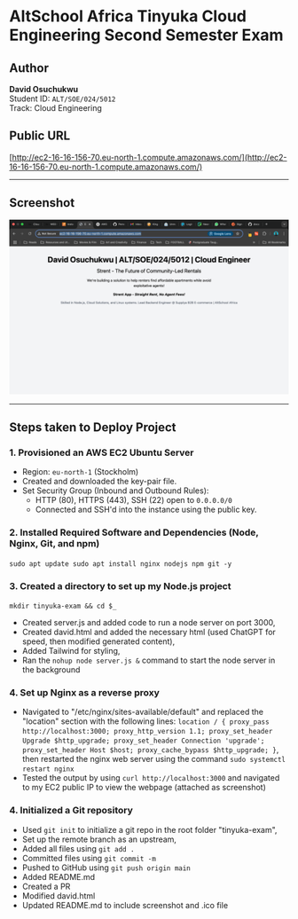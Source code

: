 # AltSchool Africa Tinyuka Cloud Engineering Second Semester Exam

## Author
**David Osuchukwu**  
Student ID: `ALT/SOE/024/5012`  
Track: Cloud Engineering  

## Public URL

[http://ec2-16-16-156-70.eu-north-1.compute.amazonaws.com/](http://ec2-16-16-156-70.eu-north-1.compute.amazonaws.com/)

---

## Screenshot

![Screenshot](./screenshot.png)

---

## Steps taken to Deploy Project

### 1. Provisioned an AWS EC2 Ubuntu Server
- Region: `eu-north-1` (Stockholm)
- Created and downloaded the key-pair file.
- Set Security Group (Inbound and Outbound Rules):
  - HTTP (80), HTTPS (443), SSH (22) open to `0.0.0.0/0`
  - Connected and SSH'd into the instance using the public key.

### 2. Installed Required Software and Dependencies (Node, Nginx, Git, and npm)
`sudo apt update
sudo apt install nginx nodejs npm git -y`

### 3. Created a directory to set up my Node.js project
`mkdir tinyuka-exam && cd $_`
- Created server.js and added code to run a node server on port 3000,
- Created david.html and added the necessary html (used ChatGPT for speed, then modified generated content),
- Added Tailwind for styling,
- Ran the `nohup node server.js &` command to start the node server in the background

### 4. Set up Nginx as a reverse proxy
- Navigated to "/etc/nginx/sites-available/default" and replaced the "location" section with the following lines:
`location / {
        proxy_pass http://localhost:3000;
        proxy_http_version 1.1;
        proxy_set_header Upgrade $http_upgrade;
        proxy_set_header Connection 'upgrade';
        proxy_set_header Host $host;
        proxy_cache_bypass $http_upgrade;
    }`,
  then restarted the nginx web server using the command `sudo systemctl restart nginx`
- Tested the output by using `curl http://localhost:3000` and navigated to my EC2 public IP to view the webpage (attached as screenshot)
  
### 4. Initialized a Git repository
- Used `git init` to initialize a git repo in the root folder "tinyuka-exam",
- Set up the remote branch as an upstream,
- Added all files using `git add .`
- Committed files using `git commit -m`
- Pushed to GitHub using `git push origin main`
- Added README.md
- Created a PR
- Modified david.html
- Updated README.md to include screenshot and .ico file

